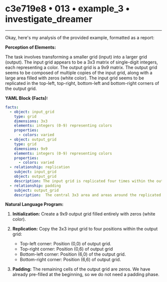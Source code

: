 # c3e719e8 • 013 • example_3 • investigate_dreamer

---
Okay, here's my analysis of the provided example, formatted as a report:

**Perception of Elements:**

The task involves transforming a smaller grid (input) into a larger grid (output). The input grid appears to be a 3x3 matrix of single-digit integers, each representing a color. The output grid is a 9x9 matrix. The output grid seems to be composed of multiple copies of the input grid, along with a large area filled with zeros (white color). The input grid seems to be replicated in the top-left, top-right, bottom-left and bottom-right corners of the output grid.

**YAML Block (Facts):**



```yaml
facts:
  - object: input_grid
    type: grid
    dimensions: 3x3
    elements: integers (0-9) representing colors
    properties:
      - colors: varied
  - object: output_grid
    type: grid
    dimensions: 9x9
    elements: integers (0-9) representing colors
    properties:
      - colors: varied
  - relationship: replication
    subject: input_grid
    object: output_grid
    description: The input grid is replicated four times within the output grid, at the corners.
  - relationship: padding
    subject: output_grid
    description:  The central 3x3 area and areas around the replicated grids, are padded with zeros (white).
```



**Natural Language Program:**

1.  **Initialization:** Create a 9x9 output grid filled entirely with zeros (white color).

2.  **Replication:** Copy the 3x3 input grid to four positions within the output grid:
    *   Top-left corner: Position (0,0) of output grid.
    *   Top-right corner: Position (0,6) of output grid
    *   Bottom-left corner: Position (6,0) of the output grid.
    *   Bottom-right corner: Position (6,6) of output grid.

3.  **Padding:** The remaining cells of the output grid are zeros. We have already pre-filled at the beginning, so we do not need a padding phase.

